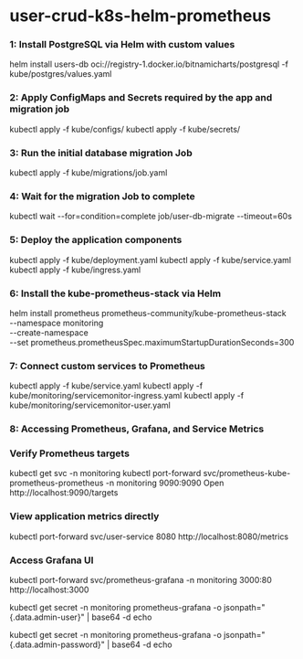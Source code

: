 # user-crud-k8s-helm-prometheus

### 1: Install PostgreSQL via Helm with custom values
helm install users-db oci://registry-1.docker.io/bitnamicharts/postgresql -f kube/postgres/values.yaml

### 2: Apply ConfigMaps and Secrets required by the app and migration job
kubectl apply -f kube/configs/
kubectl apply -f kube/secrets/

### 3: Run the initial database migration Job
kubectl apply -f kube/migrations/job.yaml

### 4: Wait for the migration Job to complete
kubectl wait --for=condition=complete job/user-db-migrate --timeout=60s

### 5: Deploy the application components
kubectl apply -f kube/deployment.yaml
kubectl apply -f kube/service.yaml
kubectl apply -f kube/ingress.yaml

### 6: Install the kube-prometheus-stack via Helm
helm install prometheus prometheus-community/kube-prometheus-stack \
  --namespace monitoring \
  --create-namespace \
  --set prometheus.prometheusSpec.maximumStartupDurationSeconds=300

### 7: Connect custom services to Prometheus
kubectl apply -f kube/service.yaml
kubectl apply -f kube/monitoring/servicemonitor-ingress.yaml
kubectl apply -f kube/monitoring/servicemonitor-user.yaml

### 8: Accessing Prometheus, Grafana, and Service Metrics

### Verify Prometheus targets
kubectl get svc -n monitoring
kubectl port-forward svc/prometheus-kube-prometheus-prometheus -n monitoring 9090:9090
Open http://localhost:9090/targets

### View application metrics directly
kubectl port-forward svc/user-service 8080
http://localhost:8080/metrics

### Access Grafana UI
kubectl port-forward svc/prometheus-grafana -n monitoring 3000:80
http://localhost:3000

kubectl get secret -n monitoring prometheus-grafana -o jsonpath="{.data.admin-user}" | base64 -d
echo

kubectl get secret -n monitoring prometheus-grafana -o jsonpath="{.data.admin-password}" | base64 -d
echo
